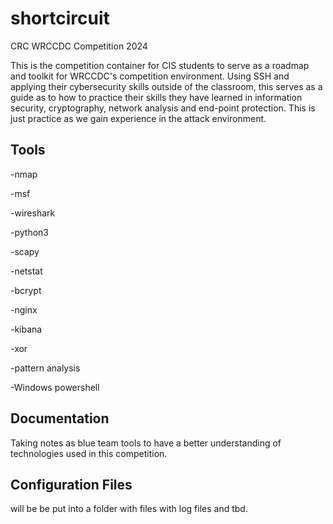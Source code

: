 # shortcircuit
CRC WRCCDC Competition 2024

This is the competition container for CIS students to serve as a roadmap and toolkit for WRCCDC's competition environment. Using SSH and applying their cybersecurity skills outside of the classroom, this serves as a guide as to how to practice their skills they have learned in information security, cryptography, network analysis and end-point protection. This is just practice as we gain experience in the attack environment.

## Tools

 -nmap
 
 -msf 
 
 -wireshark
 
 -python3
 
 -scapy
 
 -netstat

-bcrypt

-nginx

-kibana

-xor

-pattern analysis

-Windows powershell

## Documentation 

Taking notes as blue team tools to have a better understanding of technologies used in this competition.

## Configuration Files
 will be be put into a folder with files with log files and tbd.


